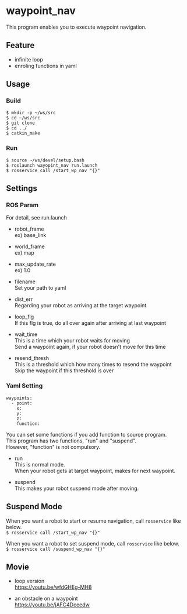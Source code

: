 # waypoint_nav
This program enables you to execute waypoint navigation.

## Feature
- infinite loop
- enroling functions in yaml

## Usage
### Build
```
$ mkdir -p ~/ws/src
$ cd ~/ws/src
$ git clone 
$ cd ../
$ catkin_make
```

### Run
```
$ source ~/ws/devel/setup.bash
$ roslaunch wayopint_nav run.launch
$ rosservice call /start_wp_nav "{}"
```

## Settings
### ROS Param
For detail, see run.launch
- robot_frame  
  ex) base_link

- world_frame  
  ex) map

- max_update_rate  
  ex) 1.0

- filename  
  Set your path to yaml

- dist_err  
  Regarding your robot as arriving at the target waypoint

- loop_flg  
  If this flg is true, do all over again after arriving at last waypoint

- wait_time  
  This is a time which your robot waits for moving  
  Send a waypoint again, if your robot doesn't move for this time

- resend_thresh  
  This is a threshold which how many times to resend the waypoint  
  Skip the waypoint if this threshold is over

### Yaml Setting
```
waypoints:
  - point:
    x:
    y:
    z:
    function:
```
You can set some functions if you add function to source program.  
This program has two functions, "run" and "suspend".  
However, "function" is not compulsory.  

- run  
  This is normal mode.  
  When your robot gets at target waypoint, makes for next waypoint.

- suspend  
  This makes your robot suspend mode after moving.

## Suspend Mode
When you want a robot to start or resume navigation, call `rosservice` like below.  
`
$ rosservice call /start_wp_nav "{}"
`

When you want a robot to set suspend mode, call `rosservice` like below.  
`
$ rosservice call /suspend_wp_nav "{}"
`

## Movie
- loop version  
https://youtu.be/wfdGHEg-MH8

- an obstacle on a waypoint  
https://youtu.be/jAFC4Dceedw
